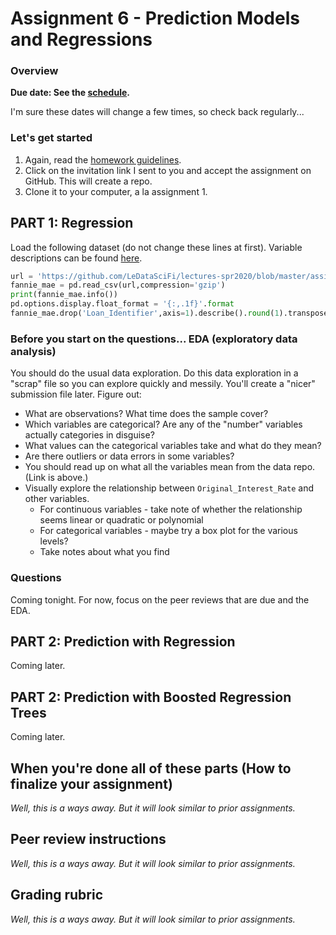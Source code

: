 # Assignment 6 - Prediction Models and Regressions

### Overview

**Due date: See the [schedule](https://ledatascifi.github.io/#schedule).**

I'm sure these dates will change a few times, so check back regularly...

### Let's get started

1. Again, read the [homework guidelines](guidelines-asgn.html).
2. Click on the invitation link I sent to you and accept the assignment on GitHub. This will create a repo.
3. Clone it to your computer, a la assignment 1.

## PART 1: Regression

Load the following dataset (do not change these lines at first). Variable descriptions can be found [here](https://github.com/LeDataSciFi/lectures-spr2020/tree/master/assignment_data). 

```python
url = 'https://github.com/LeDataSciFi/lectures-spr2020/blob/master/assignment_data/Fannie_Mae_Plus_Data.gzip?raw=true'
fannie_mae = pd.read_csv(url,compression='gzip')  
print(fannie_mae.info())
pd.options.display.float_format = '{:,.1f}'.format
fannie_mae.drop('Loan_Identifier',axis=1).describe().round(1).transpose()
```

### Before you start on the questions... EDA (exploratory data analysis)

You should do the usual data exploration. Do this data exploration in a "scrap" file so you can explore quickly and messily. You'll create a "nicer" submission file later. Figure out:
- What are observations? What time does the sample cover?
- Which variables are categorical? Are any of the "number" variables actually categories in disguise?
- What values can the categorical variables take and what do they mean?
- Are there outliers or data errors in some variables?
- You should read up on what all the variables mean from the data repo. (Link is above.) 
- Visually explore the relationship between `Original_Interest_Rate` and other variables.
  - For continuous variables - take note of whether the relationship seems linear or quadratic or polynomial
  - For categorical variables - maybe try a box plot for the various levels?
  - Take notes about what you find

### Questions 

Coming tonight. For now, focus on the peer reviews that are due and the EDA.

<!--
OK, now you are in a better position to think about these questions. Within the file you intend to be the "nice, pretty" submission file:
1. Write a short data section that summarizes the data for someone who has never opened it before. Answer essential questions about the dataset (observation units, time period, sample size, many of the questions above) and note any issues you have with the data (variable X has problem Y that needs to get addressed before using it in regressions or a prediction model because Z).
2.


    You can fit a regression with statsmodels or sklearn
    You can view the results visually or numerically of your model with either
    You can interpret the mechanical meaning of the coefficients in a regression
        continuous variables
        categorical a.k.a qualitative variables with two values (aka "dummy" or "binary" variables)
        categorical a.k.a qualitative variables with more than values (aka "fixed effects")
        how an interaction term changes interpretation
    You understand what a t-stat / p-value does and does not tell you
    You can measure the goodness of fit on a regression
    You are aware of common regression analysis pitfalls and disasters

-->

## PART 2: Prediction with Regression 

Coming later.

## PART 2: Prediction with Boosted Regression Trees

Coming later.


## When you're done all of these parts (How to finalize your assignment)

_Well, this is a ways away. But it will look similar to prior assignments._

<!-- 
- Your repo should be logically organized, with subfolders for inputs, outputs, and temp files (if needed). No file should be in a folder that it doesn't belong to. (No outputs in the input folder!) The code should be in the main folder.
- Clean up your repo - delete extraneous files not needed by peer reviews, or if you want to keep them: move them to a "`dev`" subfolder (which is commonly known to be a place where you put files you used while developing the code). You could call this subfolder "old files" or "my files" or whatever you want. Just clean it up for your reviewers and external eyes :)
- If you create output or temp folders, make sure your analysis file begins by deleting those folders and remaking them from scratch.
- If you need any additional inputs, download them to inputs. You don’t need to save the Fannie Mae file to your computer unless you want!
- Make sure that you refer to files with relative paths ("/input/wine.csv") and NOT absolute paths ("User/Don/Desktop/Project/input/wine.csv") because the latter won't work on anyone else's computer
- In Jupyter: Restart the kernel and clear the output
- In Jupyter: Run the entire file, and make sure it works **from scratch**. This means no errors, and also check that your answers didn’t change!
- In Jupyter: Save the file.
- In Github Desktop: "Commit" and "Push to origin"
- github.com/ledatascifi : go to your assignment and make sure everything is there
- **Edit the readme file so visitors know what the repo is doing** (like "(yada yada) ... assignment.ipynb runs the main analysis based on ... (yada yada))
-->

## Peer review instructions

_Well, this is a ways away. But it will look similar to prior assignments._

<!--
1. Click on the two invitation links I sent to you and accept the assignment on GitHub. You will have access to two peer's assignment repos.
2. **CLONE BOTH REPOS TO YOUR COMPUTER, AND RUN THEIR CODE. IT SHOULD WORK ON YOUR COMPUTER AS WELL!**
2. Open an issue on their homework repo, copy the rubric below ([available here](https://raw.githubusercontent.com/LeDataSciFi/LeDataSciFi.github.io/master/assignments/asgn03.md)), **need to update** and fill in your review there.  You can delete the "notes" I put in each row (the non-bolded explanatory parts).
-->

## Grading rubric

_Well, this is a ways away. But it will look similar to prior assignments._

<!--
See [the rubric guidelines](guidelines-peerreview.html#filling-out-the-rubric).

Remarks:

* Elaborate on above, especially for "needs work."
* Some specific praise?
* Something I learned?
* Specific constructive criticism?
* Something I know and that you, my peer, might like to know because it is relevant to something you struggled with.
-->

